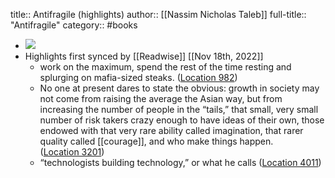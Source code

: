 title:: Antifragile (highlights)
author:: [[Nassim Nicholas Taleb]]
full-title:: "Antifragile"
category:: #books

- ![](https://images-na.ssl-images-amazon.com/images/I/412CsqHl9eL._SL200_.jpg)
- Highlights first synced by [[Readwise]] [[Nov 18th, 2022]]
	- work on the maximum, spend the rest of the time resting and splurging on mafia-sized steaks. ([Location 982](https://readwise.io/to_kindle?action=open&asin=B0083DJWGO&location=982))
	- No one at present dares to state the obvious: growth in society may not come from raising the average the Asian way, but from increasing the number of people in the “tails,” that small, very small number of risk takers crazy enough to have ideas of their own, those endowed with that very rare ability called imagination, that rarer quality called [[courage]], and who make things happen. ([Location 3201](https://readwise.io/to_kindle?action=open&asin=B0083DJWGO&location=3201))
	- “technologists building technology,” or what he calls ([Location 4011](https://readwise.io/to_kindle?action=open&asin=B0083DJWGO&location=4011))